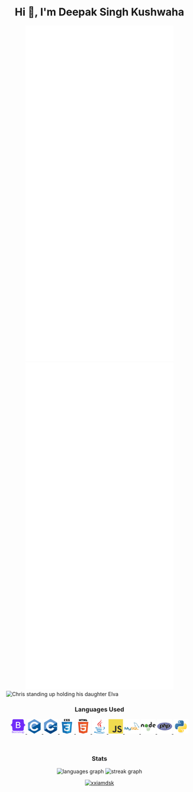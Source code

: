 <h1 align="center">Hi 👋, I'm Deepak Singh Kushwaha</h1>

<div align="center">
  <a herf="" style="pointer-events: none;"><img width="400" style="pointer-events: none;" src="https://github.com/xxiamdsk/xxiamdsk/blob/main/left.svg"></a>
  <a style="pointer-events: none;"><img width="400" src="https://github.com/xxiamdsk/xxiamdsk/blob/main/right.svg"></a>
</div>

<div>
  <picture>
    <source media="(max-width: 799px)" srcset="left.svg" />
    <source media="(min-width: 800px)" srcset="right.svg" />
    <img src="3.png" alt="Chris standing up holding his daughter Elva" />
  </picture>
</div>

<div align="center">
  <h3 align="center">Languages Used</h3>
  <p> <a href="https://getbootstrap.com" target="_blank" rel="noreferrer" > <img
        src="https://raw.githubusercontent.com/devicons/devicon/master/icons/bootstrap/bootstrap-plain-wordmark.svg"
        alt="bootstrap" width="40" height="40" /> </a> <a href="https://www.cprogramming.com/" target="_blank"
      rel="noreferrer"> <img src="https://raw.githubusercontent.com/devicons/devicon/master/icons/c/c-original.svg"
        alt="c" width="40" height="40" /> </a> <a href="https://www.w3schools.com/cpp/" target="_blank"
      rel="noreferrer"> <img
        src="https://raw.githubusercontent.com/devicons/devicon/master/icons/cplusplus/cplusplus-original.svg"
        alt="cplusplus" width="40" height="40" /> </a> <a href="https://www.w3schools.com/css/" target="_blank"
      rel="noreferrer"> <img
        src="https://raw.githubusercontent.com/devicons/devicon/master/icons/css3/css3-original-wordmark.svg" alt="css3"
        width="40" height="40" /> </a> <a href="https://www.w3.org/html/" target="_blank" rel="noreferrer"> <img
        src="https://raw.githubusercontent.com/devicons/devicon/master/icons/html5/html5-original-wordmark.svg"
        alt="html5" width="40" height="40" /> </a> <a href="https://www.java.com" target="_blank" rel="noreferrer"> <img
        src="https://raw.githubusercontent.com/devicons/devicon/master/icons/java/java-original.svg" alt="java"
        width="40" height="40" /> </a> <a href="https://developer.mozilla.org/en-US/docs/Web/JavaScript" target="_blank"
      rel="noreferrer"> <img
        src="https://raw.githubusercontent.com/devicons/devicon/master/icons/javascript/javascript-original.svg"
        alt="javascript" width="40" height="40" /> </a> <a href="https://www.mysql.com/" target="_blank"
      rel="noreferrer"> <img
        src="https://raw.githubusercontent.com/devicons/devicon/master/icons/mysql/mysql-original-wordmark.svg"
        alt="mysql" width="40" height="40" /> </a> <a href="https://nodejs.org" target="_blank" rel="noreferrer"> <img
        src="https://raw.githubusercontent.com/devicons/devicon/master/icons/nodejs/nodejs-original-wordmark.svg"
        alt="nodejs" width="40" height="40" /> </a> <a href="https://www.php.net" target="_blank" rel="noreferrer"> <img
        src="https://raw.githubusercontent.com/devicons/devicon/master/icons/php/php-original.svg" alt="php" width="40"
        height="40" /> </a> <a href="https://www.python.org" target="_blank" rel="noreferrer"> <img
        src="https://raw.githubusercontent.com/devicons/devicon/master/icons/python/python-original.svg" alt="python"
        width="40" height="40" /> </a> </p>
</div>

<br clear="both">

<h3 align="center">Stats</h3>


<div align="center" style="pointer-events: none;">
  <img
    src="https://github-readme-stats.vercel.app/api/top-langs?username=xxiamdsk&locale=en&hide_title=false&layout=compact&card_width=320&langs_count=12&theme=radical&hide_border=false&order=2"
    height="150" alt="languages graph" />
  <img
    src="https://streak-stats.demolab.com?user=xxiamdsk&locale=en&mode=daily&theme=radical&hide_border=false&border_radius=5&order=3"
    height="150" alt="streak graph" />
  <br clear="both">
  <p> <a href="https://github.com/ryo-ma/github-profile-trophy"><img
        src="https://github-profile-trophy.vercel.app/?username=xxiamdsk&column=-1&margin-w=15&margin-h=15&rank=-?"
        alt="xxiamdsk" /></a> </p>
</div>
